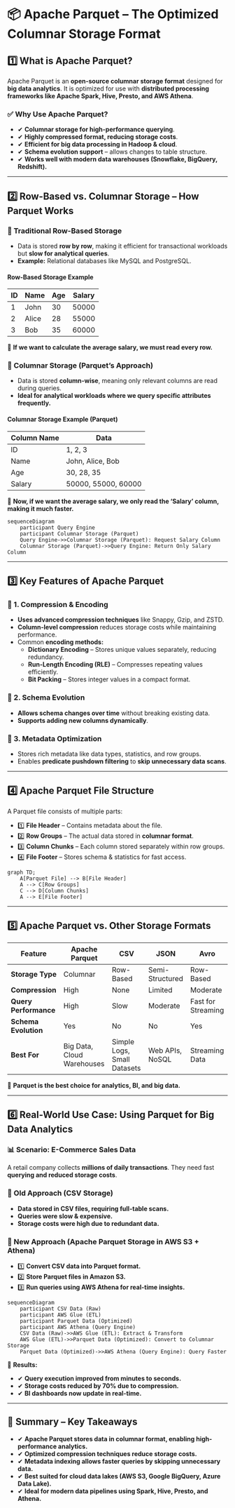 # **📦 Apache Parquet – The Optimized Columnar Storage Format**

## **1️⃣ What is Apache Parquet?**

Apache Parquet is an **open-source columnar storage format** designed for **big data analytics**. It is optimized for use with **distributed processing frameworks like Apache Spark, Hive, Presto, and AWS Athena**.

### **✅ Why Use Apache Parquet?**

- ✔ **Columnar storage for high-performance querying**.
- ✔ **Highly compressed format, reducing storage costs**.
- ✔ **Efficient for big data processing in Hadoop & cloud**.
- ✔ **Schema evolution support** – allows changes to table structure.
- ✔ **Works well with modern data warehouses (Snowflake, BigQuery, Redshift).**

---

## **2️⃣ Row-Based vs. Columnar Storage – How Parquet Works**

### **📌 Traditional Row-Based Storage**

- Data is stored **row by row**, making it efficient for transactional workloads but **slow for analytical queries**.
- **Example:** Relational databases like MySQL and PostgreSQL.

#### **Row-Based Storage Example**

| ID  | Name  | Age | Salary |
| --- | ----- | --- | ------ |
| 1   | John  | 30  | 50000  |
| 2   | Alice | 28  | 55000  |
| 3   | Bob   | 35  | 60000  |

🔹 **If we want to calculate the average salary, we must read every row.**

### **📌 Columnar Storage (Parquet’s Approach)**

- Data is stored **column-wise**, meaning only relevant columns are read during queries.
- **Ideal for analytical workloads where we query specific attributes frequently.**

#### **Columnar Storage Example (Parquet)**

| Column Name | Data                |
| ----------- | ------------------- |
| ID          | 1, 2, 3             |
| Name        | John, Alice, Bob    |
| Age         | 30, 28, 35          |
| Salary      | 50000, 55000, 60000 |

🔹 **Now, if we want the average salary, we only read the ‘Salary’ column, making it much faster.**

```mermaid
sequenceDiagram
    participant Query Engine
    participant Columnar Storage (Parquet)
    Query Engine->>Columnar Storage (Parquet): Request Salary Column
    Columnar Storage (Parquet)->>Query Engine: Return Only Salary Column
```

---

## **3️⃣ Key Features of Apache Parquet**

### **📌 1. Compression & Encoding**

- **Uses advanced compression techniques** like Snappy, Gzip, and ZSTD.
- **Column-level compression** reduces storage costs while maintaining performance.
- Common **encoding methods:**
  - **Dictionary Encoding** – Stores unique values separately, reducing redundancy.
  - **Run-Length Encoding (RLE)** – Compresses repeating values efficiently.
  - **Bit Packing** – Stores integer values in a compact format.

### **📌 2. Schema Evolution**

- **Allows schema changes over time** without breaking existing data.
- **Supports adding new columns dynamically**.

### **📌 3. Metadata Optimization**

- Stores rich metadata like data types, statistics, and row groups.
- Enables **predicate pushdown filtering** to **skip unnecessary data scans**.

---

## **4️⃣ Apache Parquet File Structure**

A Parquet file consists of multiple parts:

- 1️⃣ **File Header** – Contains metadata about the file.
- 2️⃣ **Row Groups** – The actual data stored in **columnar format**.
- 3️⃣ **Column Chunks** – Each column stored separately within row groups.
- 4️⃣ **File Footer** – Stores schema & statistics for fast access.

```mermaid
graph TD;
    A[Parquet File] --> B[File Header]
    A --> C[Row Groups]
    C --> D[Column Chunks]
    A --> E[File Footer]
```

---

## **5️⃣ Apache Parquet vs. Other Storage Formats**

| **Feature**           | **Apache Parquet**         | **CSV**                     | **JSON**        | **Avro**           |
| --------------------- | -------------------------- | --------------------------- | --------------- | ------------------ |
| **Storage Type**      | Columnar                   | Row-Based                   | Semi-Structured | Row-Based          |
| **Compression**       | High                       | None                        | Limited         | Moderate           |
| **Query Performance** | High                       | Slow                        | Moderate        | Fast for Streaming |
| **Schema Evolution**  | Yes                        | No                          | No              | Yes                |
| **Best For**          | Big Data, Cloud Warehouses | Simple Logs, Small Datasets | Web APIs, NoSQL | Streaming Data     |

🔹 **Parquet is the best choice for analytics, BI, and big data.**

---

## **6️⃣ Real-World Use Case: Using Parquet for Big Data Analytics**

### **📊 Scenario: E-Commerce Sales Data**

A retail company collects **millions of daily transactions**. They need fast **querying and reduced storage costs**.

### **📌 Old Approach (CSV Storage)**

- **Data stored in CSV files, requiring full-table scans.**
- **Queries were slow & expensive.**
- **Storage costs were high due to redundant data.**

### **📌 New Approach (Apache Parquet Storage in AWS S3 + Athena)**

- 1️⃣ **Convert CSV data into Parquet format.**
- 2️⃣ **Store Parquet files in Amazon S3.**
- 3️⃣ **Run queries using AWS Athena for real-time insights.**

```mermaid
sequenceDiagram
    participant CSV Data (Raw)
    participant AWS Glue (ETL)
    participant Parquet Data (Optimized)
    participant AWS Athena (Query Engine)
    CSV Data (Raw)->>AWS Glue (ETL): Extract & Transform
    AWS Glue (ETL)->>Parquet Data (Optimized): Convert to Columnar Storage
    Parquet Data (Optimized)->>AWS Athena (Query Engine): Query Faster
```

🔹 **Results:**

- ✔ **Query execution improved from minutes to seconds.**
- ✔ **Storage costs reduced by 70% due to compression.**
- ✔ **BI dashboards now update in real-time.**

---

## **🚀 Summary – Key Takeaways**

- ✔ **Apache Parquet stores data in columnar format, enabling high-performance analytics.**
- ✔ **Optimized compression techniques reduce storage costs.**
- ✔ **Metadata indexing allows faster queries by skipping unnecessary data.**
- ✔ **Best suited for cloud data lakes (AWS S3, Google BigQuery, Azure Data Lake).**
- ✔ **Ideal for modern data pipelines using Spark, Hive, Presto, and Athena.**
